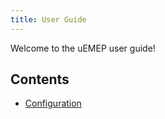 ```yaml
---
title: User Guide
---
```


Welcome to the uEMEP user guide!

## Contents

- [Configuration](./configuration.html)
